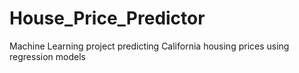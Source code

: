 # House_Price_Predictor
Machine Learning project predicting California housing prices using regression models
